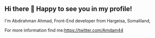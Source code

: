 ## Hi there 👋 Happy to see you in my profile!
I'm Abdirahman Ahmad, Front-End developer from Hargeisa, Somaliland,

For more information find me:https://twitter.com/Amdam44

